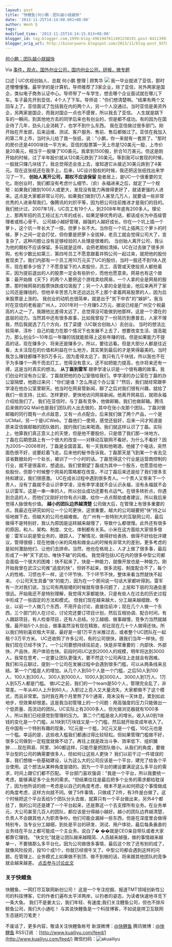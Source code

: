 ```yaml
---
layout: post
title: "快鲤鱼|何小鹏：团队越小就越快"
date: '2013-11-25T14:14:00.001+08:00'
author: Wenh Q
tags:
modified_time: '2013-11-25T14:14:15.813+08:00'
blogger_id: tag:blogger.com,1999:blog-4961947611491238191.post-8411399314716156564
blogger_orig_url: http://binaryware.blogspot.com/2013/11/blog-post_9378.html
---
```


[何小鹏：团队越小就越快](http://www.kuailiyu.com/article/6133.html)

Via
[事件，观点，国外创业公司，国内创业公司，研报，微专题](http://www.kuailiyu.com/)

口述 | UC优视创始人、总裁 何小鹏 整理 | 顾隽华
![](http://www.kuailiyu.com/uploadfile/2013/1119/20131119074858311.jpg)
我一毕业就进了亚信，那时还懵懵懂懂。最早学的是计算机，导师推荐了3家企业，除了亚信，另外两家是国企，类似电子商务认证中心。导师带了一车学生，想去哪个企业面试就在哪儿下车。车子最先开到亚信，4个人了下车。导师说："你们想清楚啊。"结果有两个又回车上了。亚信面试了包括我在内的两个人，另一个人没通过。当时亚信是美资外企，另两家是国企，而我对国企一点也不感冒，所以我去了亚信。
人生就是跳下车的一瞬间，到其他地方去的同学后来也有创业的，但是都不成功。有的因为在国企待了几年，劲头儿全消耗了，也学不到什么东西。
我在亚信做过很多部门。刚开始在开发部，后来运维、测试、客户服务、售前、售后都做过了。亚信在我加入的第二年上市，当时头儿给了我一张纸，说："小鹏，你一来就有一套房了。"那时的房价还是4000块钱一平方米。亚信的股票第一天上市是120美元一股，上市价是20美元，相当于一股赚了100美元。我拿到1500股，折合10万美元。但这是刚开始的时候，过了半年股价就从120美元跌到了30美元。等到我可以套现的时候，一股就只赚几块钱了。我总觉得还会涨上去，谁知道它从接近30美元跌到了4美元。现在这张纸还在我手上。后来，UC设计股权的时候，我还把这张纸找出来学习了一下。
**创始人离开公司，期权不应该保留**
能者居上，是UC一个很重要的文化。刚创业时，我们都没有考虑什么细节，（俞）永福进来之后，就定了一个规矩：如果我们做到1000人或更大，发现没有能力再做得更好了，就请更强的人进来。这点是大家都非常认可的。如果我们做到1万人甚至几万人，就要请一些非常优秀的人进来帮我们，像腾讯的刘炽平等，因为把公司往前推进才是我们的目的。
我们统计过，2007年1月，UC员工有19个人，到2008年年底有200多人。理论上，那两年招的员工经过五六年的成长，如果足够优秀的话，都该成长为中高级管理者或核心骨干。
公司越小越好管理，越强的人越好成长。你在一个坑上插一个萝卜，这个坑一年长大了一倍，但萝卜长不大。当你在一个坑上插两三个萝卜的时候，萝卜之间一定会打仗，但你要是把萝卜全拔掉，老员工就会觉得公司大了，变复杂了。这种问题让没有足够经验的人处理是很难的。
当创始人离开公司，我认为他的期权不应该保留。多玩就是这样，会把老期权清掉。UC在过去做了很多并购，也有少数比如第三、第四号员工不愿意跟着并购公司一起过来，就把他的股份套现卖了。我们内部有一个员工用10万元买了UC的股份，当时一股还不到1块人民币，现在都多少倍了？不愿意留下的人卖股份，员工、高管或天使投资人都抢着买，因为提前退出的人的股票一定会有些折价，而他也愿意卖。网易也有这个故事：最开始做《天下》的两个人要把这个游戏卖给网易，一个人拿的全是网易的股票，那时候网易的股票快跌成垃圾股了；另一个人拿的全是现金，他后来再开了家公司还是赚钱的，但他辛辛苦苦几年还远远比不上那个拿着网易股票的人，因为后来股票是上涨的。
我创业的动机也很简单，就是出于"贫下中农"的"嫉妒"。我当时在亚信的老板是广州人，2001年时一个月赚5.2万元，据说已经是广州交个税最高的人之一了。我跟他比差得太远了，总觉得没可能做到他那样。这是一个潜在的底层的动力。当然其中还有很多故事，比如我曾投了一份简历到惠普去，人家不理我，然后我就选了几个方向，找了梁捷（UC联合创始人）去创业。
当时的想法比较简单、淳朴：自己的能力在那个情况下也发展不上去了，想要改变生活、提高能力，那么创业5～10年后一年赚的钱就能抵得上这些年赚的钱。但是如果能力不提高的话，现在赚多少、将来还是赚多少。所以，要往远看。但是大部分人都是往近看，太关注现在的价值和利益在什么地方，其实笑到最后的才是笑得最美的。当时我怎么赚钱都赚不到5万多元，因为差得太远了，我只有几千块钱，所以我也不在乎为多赚个一两千而去打工，觉得没有意义。还不如把能力提高，也许将来还有一搏，这是当时真实的想法。
**从丁磊到雷军**
跟李学凌认识是一个很有趣的故事。我们创业时没有办公室，丁磊就把他的办公室借给我们。李学凌的办公室在丁磊的办公室隔壁，他跑过来问："你们是谁？怎么用这个办公室？"然后，我们就经常跟李学凌在他办公室里聊天。他当时在网易管新闻，聊了之后对我们很有兴趣，就给了我们一些支持，比如，怎样更好、更快地访问网易新闻。他离开网易后，就把永福介绍给我们了。
我们在亚信时，与丁磊有竞争，他做邮箱，我们也做邮箱。腾讯后来做的QQ
Mail也是我们团队的人出去做的，其中在张小龙那个团队。丁磊对做邮箱的同行既有一点点敌意，又有一点点配合。后来我们做了两个产品，一个是UCMail，另一个是UCWeb。丁磊他们一使用，感觉还挺好，后来一问才知道是原来亚信做邮箱的团队做的，就约我们出来喝酒。我们就这样认识了丁磊。实际上，他算我们真正意义上的天使，但是他不要股份，只是借了我们那一块地方。
丁磊在后期思路上有一个很大的改变——对移动互联网不看好。为什么不看好？因为2005～2006年时，丁磊是全国首富。有一天我和他喝酒，他接了个电话，突然面色很不好，说要赶着飞走。后来他的秘书告诉我，丁磊那天是飞到某一个省去见该省数据处的一个处长，被训了一个小时的话。丁磊觉得这个行业是运营商控制的行业，就不是很喜欢，想退出。我们曾期望丁磊成为其中一个股东，也愿意给他一些股份，但那个时候整个网易的策略都在改变。不过丁磊后来还是给了我们很多支持和建议，我们很感激。
UC在成长过程中遇到很多贵人。一个贵人又带来下一个贵人，没有丁磊就不会认识李学凌，没有李学凌就不会认识永福，没有永福就不会认识雷军。这是一串一串的人，所以创业成功还要有点运气。在很多转折点，你遇到合适的人，而他们又刚好对你有点兴趣，给你一点点帮助或者建议，所以我后来觉得人脉很有价值。
**越小的团队边界越清楚**
公司做大后，在管理上有很多重要的点。我最近在研究如何让一个公司更快，这很重要。越大的公司越要把"快"持之以恒地做下去，但越大的公司也越难做。
在广州有一些特别大的互联网公司，最后做得不是特别好，我认为原因是运转越来越慢了，导致什么都很慢。此外还有很多的原因，和人、架构、制度、文化、体制都有关系。小米在这方面给大家很多借鉴：雷军以前是管业务的，跟踪人、了解情况，做得好给表扬、做得不好给批评建议，管得很细；现在他做小米的风格和做金山的时候有非常大的差别，更多考虑的是如何激励他们、让他们去拼命。当然，他也在格局上、人才上做了很多事，最后形成了一种"天下武功，唯快不破"的风格。
我觉得包括UC在内的很多中型公司都会面临一个很大的困难：快不起来了。快是一种能力，就像开放也是一种能力。刚开始我曾在武汉公司推"适度的快"，但转不起来，很多流程、制度配合不了，每个人的性格、习惯也不一样，这个环节快、下个环节不快，整体来看当然就快不起来。
小公司天生具备"快"的能力，因为在一个房间说一句话大家都听得到。雷军有一次对我们说，当公司有两层楼的时候就有很多问题了，上层和下层的沟通会差很远。开始我还不是特别理解，我觉得大家都能快，只是有些人在过去的历史过程中形成了一些固定的方法和模式。
但我们现在越来越大，分工越来越细致、专业，以前一个人做几个东西，不用开会讨论，直接往前冲；现在几个人做一个东西，三个部门的人在讨论，讨论完还要订项目计划，然后互相协调、配合时间，有人跟踪项目，有人检查项目，还有人总结。分工越细、做事越慢，竞争力当然就越慢。最开始5个人创业，做事虽然没有现在精致，却比现在几十个人做得还快。所以我们特别喜欢租大平层，最好是一层1万平方米推过去，或者整个UC团队在一起租个3万平方米。
UC还收购了许多公司，有的公司很快，跟我们当年一样快。但我们现在已经不快了。一个公司要想持续往前走，快是非常重要的：内部快、外部快、产品快，用户体验也快。前段时间UC达到2000人的规模，明年将达到3000人。我常在思考，一定要让团队更强大，要不然这个公司再往上走就会有困难。
我们和马云聊过，提到一个公司在发展过程中会遇到很多门槛，可以从两条线来总结。第一个门槛是人的增加。从几个人到50个人是一个门槛，之后50人到100人、100人到300人、300人到1000人、1000人到3000人、3000人到1万人、1万人到5万人都是门槛。
做UC之前，我们的一个team是50个人，管理完全乱了，非常差。一年从40人上升到60人，入职过上百人又大量流失，大家都做不了这个模式，而且非常累。当时我在两个月里熬了6个通宵，周末没有一天休息，累到如此地步，但效果却很差。这是我当初管理上的一个问题：用高强度的压力只能做出一个低质量、高流动的团队。UC实际上有2000多人，但光做浏览器就有1000多人，所以我们已经感觉到管理的压力。
第二个门槛是收入的增长。收入从0到1块钱的变化是一个门槛，从1块到1万块钱又是一个门槛，然后就开始变成年收入了。在中国有一个特别有趣的现象，1亿元是一个槛，3亿元又是一个槛，10亿元也是一个槛。幸运的是，这些收入槛我们都通过得比较轻松。但如果管理门槛做不好，很多公司做到一定程度就做不动了。再往上就是政治斗争、效率低下、组织臃肿……现在网易、阿里、360都这样，只能尽量把团队做小。从我们的角度，要做平台型的公司的确需要很多人，但如何让这些人更快？
我们以前干过一件错误的事，我们想做一些基础建设，认为这么大的公司应该是一个平台，建完了给各个平台使用。这个想法从某种角度是错的。因为一个平台的建设要满足这么多平台的需求，时间上跟它们都不匹配。
平台部门喜欢强调："我是一个平台，所以我要统一考虑，能够满足多个业务的需求。"但结果往往是最后把多个业务的需求都给耽误了，因为他所说的统一考虑是以自己的角度考虑，根本不是从如何把这个事情做成的角度考虑，这样方向就不同。做了5件事情，只做成了2件，有3件是白做了。这个时候把这个平台丢给5个团队分头去做，就算只有一个平台做出来，另外4个都挂了，我的公司还是建了一个平台起来，还是靠这一个去支撑所有业务。在业务单元，大公司甚至几百人的团队，都应该是分得越小越好。越小的团队边界越清楚，负责人不会跟其他人为职责争吵。他们可能会漏掉一些东西，但是在深度里会做得特别专。当专业分工越细，到处是平台的研发、测试、用户体验，最后每条垂直的业务线在平台上都可能成一个主业务。说白了�
��就是CEO亲自带队或者大家都靠它赚钱。
"快文化"就是让团队越来越精简、人员越来越强，做的事情越来越单一，不要搞那么多平台化。因为公司做很多事情，最后这个败了还有别的成了，就像风险投资，投10个成1个，你就已经很牛叉了。中型公司都会遇到这样的问题。在管理上、业务模式上如果做不到顶、做不到根的话，将来跟其他团队的竞争就会越来越差。
[点击参与讨论此文](http://www.kuailiyu.com/article/6133.html?utm_source=articletail&utm_medium=RSS#comments)

### **关于快鲤鱼**

快鲤鱼，一网打尽互联网新创公司！
这是一个专注挖掘、报道TMT领域创新性公司的科技博客，它的作者们遍布太平洋两岸，以钓者的姿态，为读者快速地寻觅下一条大鱼。
我们不是姜太公，我们年轻、有速度;我们关注鲤鱼公司，但也不排斥鲸鱼公司，我们大小通吃！
与其说快鲤鱼是一个科技博客，不如说是捍卫互联网生态链的刀笔吏！

不废话了，更多内容，敬请关注快鲤鱼帐号
新浪微博：[@快鲤鱼](http://weibo.com/p/1002062696344613/mblog)
腾讯微博：[@快鲤鱼](http://t.qq.com/kuailiyucyzone)
RSS订阅
：[http://www.kuailiyu.com/feed/](http://www.kuailiyu.com/feed/)
微信扫码：![akuailiyu](http://tpl5.kuailiyu.com/templates/white/images/weixin.jpg)

